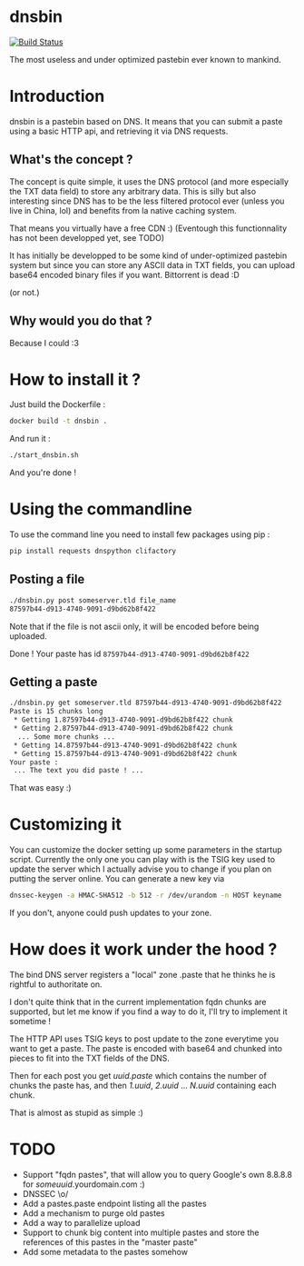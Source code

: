 # dnsbin
[![Build Status](https://travis-ci.org/thomas-maurice/dnsbin.svg)](https://travis-ci.org/thomas-maurice/dnsbin)

The most useless and under optimized pastebin ever known to mankind.

# Introduction
dnsbin is a pastebin based on DNS. It means that you
can submit a paste using a basic HTTP api, and
retrieving it via DNS requests.

## What's the concept ?
The concept is quite simple, it uses the DNS protocol (and more especially the TXT
data field) to store any arbitrary data. This is silly but also interesting since
DNS has to be the less filtered protocol ever (unless you live in China, lol) and
benefits from la native caching system.

That means you virtually have a free CDN :) (Eventough this functionnality has not
been developped yet, see TODO)

It has initially be developped to be some kind of under-optimized pastebin system but since
you can store any ASCII data in TXT fields, you can upload base64 encoded binary files
if you want. Bittorrent is dead :D

(or not.)

## Why would you do that ?
Because I could :3

# How to install it ?
Just build the Dockerfile :
```bash
docker build -t dnsbin .
```
And run it :
```bash
./start_dnsbin.sh
```

And you're done !

# Using the commandline
To use the command line you need to install few packages using pip :
```bash
pip install requests dnspython clifactory
```
## Posting a file
```bash
./dnsbin.py post someserver.tld file_name
87597b44-d913-4740-9091-d9bd62b8f422
```

Note that if the file is not ascii only, it will be encoded
before being uploaded.

Done ! Your paste has id `87597b44-d913-4740-9091-d9bd62b8f422`

## Getting a paste
```bash
./dnsbin.py get someserver.tld 87597b44-d913-4740-9091-d9bd62b8f422
Paste is 15 chunks long
 * Getting 1.87597b44-d913-4740-9091-d9bd62b8f422 chunk
 * Getting 2.87597b44-d913-4740-9091-d9bd62b8f422 chunk
  ... Some more chunks ...
 * Getting 14.87597b44-d913-4740-9091-d9bd62b8f422 chunk
 * Getting 15.87597b44-d913-4740-9091-d9bd62b8f422 chunk
Your paste :
 ... The text you did paste ! ...
```

That was easy :)

# Customizing it
You can customize the docker setting up some parameters in the startup script.
Currently the only one you can play with is the TSIG key used to update the server
which I actually advise you to change if you plan on putting the server online.
You can generate a new key via
```bash
dnssec-keygen -a HMAC-SHA512 -b 512 -r /dev/urandom -n HOST keyname
```

If you don't, anyone could push updates to your zone.

# How does it work under the hood ?
The bind DNS server registers a "local" zone .paste that
he thinks he is rightful to authoritate on.

I don't quite think that in the current implementation
fqdn chunks are supported, but let me know if you find
a way to do it, I'll try to implement it sometime !

The HTTP API uses TSIG keys to post update to the zone
everytime you want to get a paste. The paste is encoded
with base64 and chunked into pieces to fit into the TXT
fields of the DNS.

Then for each post you get *uuid.paste* which contains
the number of chunks the paste has, and then *1.uuid*,
*2.uuid* ... *N.uuid* containing each chunk.

That is almost as stupid as simple :)

# TODO
 * Support "fqdn pastes", that will allow you to
   query Google's own 8.8.8.8 for *someuuid*.yourdomain.com :)
 * DNSSEC \o/
 * Add a pastes.paste endpoint listing all the pastes
 * Add a mechanism to purge old pastes
 * Add a way to parallelize upload
 * Support to chunk big content into multiple pastes and store
   the references of this pastes in the "master paste"
 * Add some metadata to the pastes somehow
